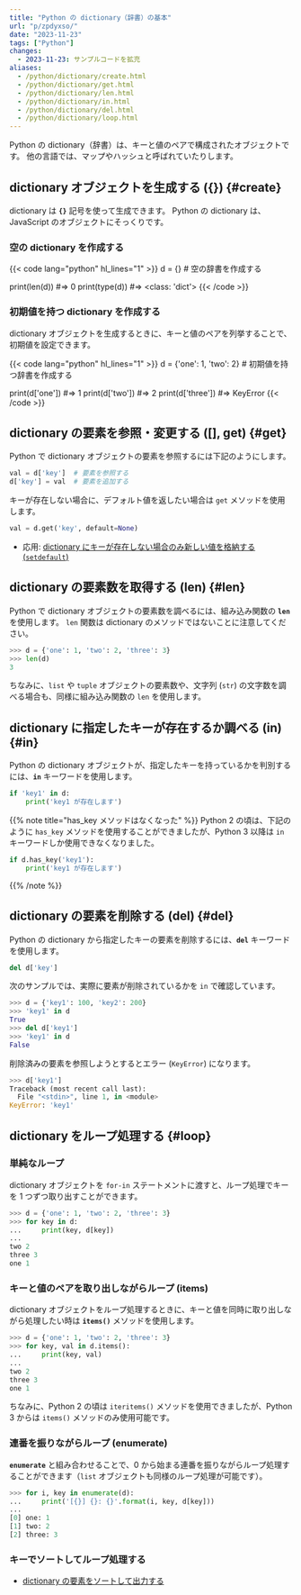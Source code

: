 ```yaml
---
title: "Python の dictionary（辞書）の基本"
url: "p/zpdyxso/"
date: "2023-11-23"
tags: ["Python"]
changes:
  - 2023-11-23: サンプルコードを拡充
aliases:
  - /python/dictionary/create.html
  - /python/dictionary/get.html
  - /python/dictionary/len.html
  - /python/dictionary/in.html
  - /python/dictionary/del.html
  - /python/dictionary/loop.html
---
```


Python の dictionary（辞書）は、キーと値のペアで構成されたオブジェクトです。
他の言語では、マップやハッシュと呼ばれていたりします。


dictionary オブジェクトを生成する ({}) {#create}
----

dictionary は __`{}`__ 記号を使って生成できます。
Python の dictionary は、JavaScript のオブジェクトにそっくりです。

### 空の dictionary を作成する

{{< code lang="python" hl_lines="1" >}}
d = {}  # 空の辞書を作成する

print(len(d))   #=> 0
print(type(d))  #=> <class: 'dict'>
{{< /code >}}

### 初期値を持つ dictionary を作成する

dictionary オブジェクトを生成するときに、キーと値のペアを列挙することで、初期値を設定できます。

{{< code lang="python" hl_lines="1" >}}
d = {'one': 1, 'two': 2}  # 初期値を持つ辞書を作成する

print(d['one'])    #=> 1
print(d['two'])    #=> 2
print(d['three'])  #=> KeyError
{{< /code >}}


dictionary の要素を参照・変更する ([], get) {#get}
----

Python で dictionary オブジェクトの要素を参照するには下記のようにします。

```python
val = d['key']  # 要素を参照する
d['key'] = val  # 要素を追加する
```

キーが存在しない場合に、デフォルト値を返したい場合は `get` メソッドを使用します。

```python
val = d.get('key', default=None)
```

- 応用: [dictionary にキーが存在しない場合のみ新しい値を格納する (`setdefault`)](/p/bq6yzpr/)


dictionary の要素数を取得する (len) {#len}
----

Python で dictionary オブジェクトの要素数を調べるには、組み込み関数の __`len`__ を使用します。
`len` 関数は dictionary のメソッドではないことに注意してください。

```python
>>> d = {'one': 1, 'two': 2, 'three': 3}
>>> len(d)
3
```

ちなみに、`list` や `tuple` オブジェクトの要素数や、文字列 (`str`) の文字数を調べる場合も、同様に組み込み関数の `len` を使用します。


dictionary に指定したキーが存在するか調べる (in) {#in}
----

Python の dictionary オブジェクトが、指定したキーを持っているかを判別するには、__`in`__ キーワードを使用します。

```python
if 'key1' in d:
    print('key1 が存在します')
```

{{% note title="has_key メソッドはなくなった" %}}
Python 2 の頃は、下記のように `has_key` メソッドを使用することができましたが、Python 3 以降は `in` キーワードしか使用できなくなりました。

```python
if d.has_key('key1'):
    print('key1 が存在します')
```
{{% /note %}}


dictionary の要素を削除する (del) {#del}
----

Python の dictionary から指定したキーの要素を削除するには、__`del`__ キーワードを使用します。

```python
del d['key']
```

次のサンプルでは、実際に要素が削除されているかを `in` で確認しています。

```python
>>> d = {'key1': 100, 'key2': 200}
>>> 'key1' in d
True
>>> del d['key1']
>>> 'key1' in d
False
```

削除済みの要素を参照しようとするとエラー (`KeyError`) になります。

```python
>>> d['key1']
Traceback (most recent call last):
  File "<stdin>", line 1, in <module>
KeyError: 'key1'
```


dictionary をループ処理する {#loop}
----

### 単純なループ

dictionary オブジェクトを `for-in` ステートメントに渡すと、ループ処理でキーを 1 つずつ取り出すことができます。

```python
>>> d = {'one': 1, 'two': 2, 'three': 3}
>>> for key in d:
...     print(key, d[key])
...
two 2
three 3
one 1
```

### キーと値のペアを取り出しながらループ (items)

dictionary オブジェクトをループ処理するときに、キーと値を同時に取り出しながら処理したい時は __`items()`__ メソッドを使用します。

```python
>>> d = {'one': 1, 'two': 2, 'three': 3}
>>> for key, val in d.items():
...     print(key, val)
...
two 2
three 3
one 1
```

ちなみに、Python 2 の頃は `iteritems()` メソッドを使用できましたが、Python 3 からは `items()` メソッドのみ使用可能です。

### 連番を振りながらループ (enumerate)

__`enumerate`__ と組み合わせることで、0 から始まる連番を振りながらループ処理することができます（`list` オブジェクトも同様のループ処理が可能です）。

```python
>>> for i, key in enumerate(d):
...     print('[{}] {}: {}'.format(i, key, d[key]))
...
[0] one: 1
[1] two: 2
[2] three: 3
```

### キーでソートしてループ処理する

- [dictionary の要素をソートして出力する](/p/qqkggoz/)

